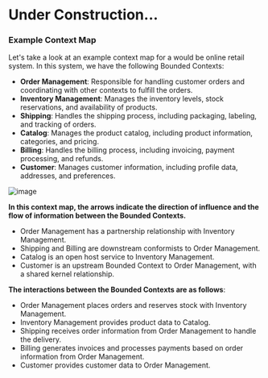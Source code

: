# Under Construction...

### Example Context Map
Let's take a look at an example context map for a would be online retail system. In this system, we have the following Bounded Contexts:

- **Order Management**: Responsible for handling customer orders and coordinating with other contexts to fulfill the orders.
- **Inventory Management**: Manages the inventory levels, stock reservations, and availability of products.
- **Shipping**: Handles the shipping process, including packaging, labeling, and tracking of orders.
- **Catalog**: Manages the product catalog, including product information, categories, and pricing.
- **Billing**: Handles the billing process, including invoicing, payment processing, and refunds.
- **Customer**: Manages customer information, including profile data, addresses, and preferences.

![image](https://github.com/chrispipito/domain-driven-design-learning/assets/90569206/886d6f6e-8bc9-4bb2-bf9e-b2f02bf3bf97)




**In this context map, the arrows indicate the direction of influence and the flow of information between the Bounded Contexts.** 
- Order Management has a partnership relationship with Inventory Management.
- Shipping and Billing are downstream conformists to Order Management.
- Catalog is an open host service to Inventory Management.
- Customer is an upstream Bounded Context to Order Management, with a shared kernel relationship.

**The interactions between the Bounded Contexts are as follows**:
- Order Management places orders and reserves stock with Inventory Management.
- Inventory Management provides product data to Catalog.
- Shipping receives order information from Order Management to handle the delivery.
- Billing generates invoices and processes payments based on order information from Order Management.
- Customer provides customer data to Order Management.
